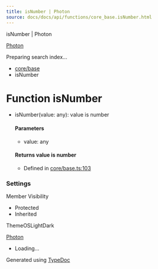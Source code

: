 ```yaml
---
title: isNumber | Photon
source: docs/docs/api/functions/core_base.isNumber.html
---
```


isNumber | Photon

[Photon](../index.md)




Preparing search index...

* [core/base](../modules/core_base.md)
* isNumber

# Function isNumber

* isNumber(value: any): value is number

  #### Parameters

  + value: any

  #### Returns value is number

  + Defined in [core/base.ts:103](https://github.com/mwhite454/photon/blob/main/packages/photon/src/core/base.ts#L103)

### Settings

Member Visibility

* Protected
* Inherited

ThemeOSLightDark

[Photon](../index.md)

* Loading...

Generated using [TypeDoc](https://typedoc.org/)

